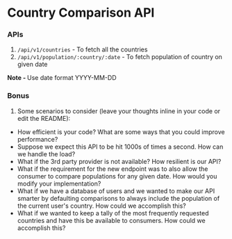 # Country Comparison API

### APIs

1. `/api/v1/countries` - To fetch all the countries
2. `/api/v1/population/:country/:date` - To fetch population of country on given date

<b>Note - </b> Use date format YYYY-MM-DD

### Bonus

1. Some scenarios to consider (leave your thoughts inline in your code or edit the README):

- How efficient is your code? What are some ways that you could improve performance?
- Suppose we expect this API to be hit 1000s of times a second. How can we handle the load?
- What if the 3rd party provider is not available? How resilient is our API?
- What if the requirement for the new endpoint was to also allow the consumer to compare populations for any given date. How would you modify your implementation?
- What if we have a database of users and we wanted to make our API smarter by defaulting comparisons to always include the population of the current user's country. How could we accomplish this?
- What if we wanted to keep a tally of the most frequently requested countries and have this be available to consumers. How could we accomplish this?
